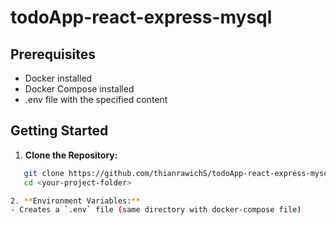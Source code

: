 # todoApp-react-express-mysql

## Prerequisites

- Docker installed
- Docker Compose installed
- .env file with the specified content

## Getting Started

1. **Clone the Repository:**

```bash
   git clone https://github.com/thianrawichS/todoApp-react-express-mysql.git
   cd <your-project-folder>

2. **Environment Variables:**
- Creates a `.env` file (same directory with docker-compose file)


